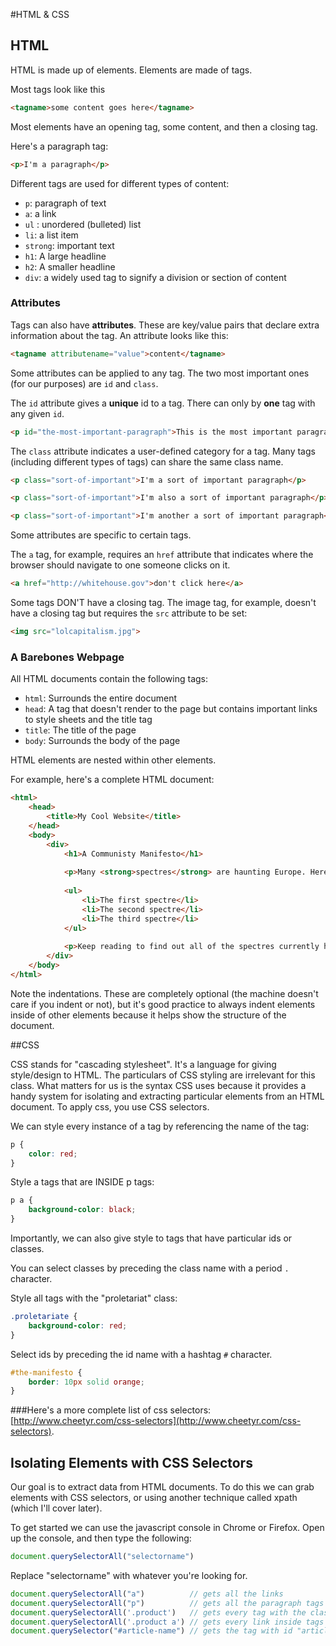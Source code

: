 #HTML & CSS


## HTML
HTML is made up of elements. Elements are made of tags. 

Most tags look like this

```html
<tagname>some content goes here</tagname>
```

Most elements have an opening tag, some content, and then a closing tag.

Here's a paragraph tag:

```html
<p>I'm a paragraph</p>
```

Different tags are used for different types of content:

* ```p```: paragraph of text
* ```a```: a link
* ```ul``` : unordered (bulleted) list
* ```li```: a list item
* ```strong```: important text
* ```h1```: A large headline
* ```h2```: A smaller headline
* ```div```: a widely used tag to signify a division or section of content


### Attributes

Tags can also have **attributes**. These are key/value pairs that declare extra information about the tag. An attribute looks like this:

```html
<tagname attributename="value">content</tagname>
```

Some attributes can be applied to any tag. The two most important ones (for our purposes) are ```id``` and ```class```.

The ```id``` attribute gives a **unique** id to a tag. There can only by **one** tag with any given ```id```.

```html
<p id="the-most-important-paragraph">This is the most important paragraph.</p>
```

The ```class``` attribute indicates a user-defined category for a tag. Many tags (including different types of tags) can share the same class name.

```html
<p class="sort-of-important">I'm a sort of important paragraph</p>

<p class="sort-of-important">I'm also a sort of important paragraph</p>

<p class="sort-of-important">I'm another a sort of important paragraph</p>
```


Some attributes are specific to certain tags.

The ```a``` tag, for example, requires an ```href``` attribute that indicates where the browser should navigate to one someone clicks on it.

```html
<a href="http://whitehouse.gov">don't click here</a>
```

Some tags DON'T have a closing tag. The image tag, for example, doesn't have a closing tag but requires the ```src``` attribute to be set:

```html
<img src="lolcapitalism.jpg">
```

### A Barebones Webpage

All HTML documents contain the following tags:

* ```html```: Surrounds the entire document
* ```head```: A tag that doesn't render to the page but contains important links to style sheets and the title tag
* ```title```: The title of the page
* ```body```: Surrounds the body of the page


HTML elements are nested within other elements.

For example, here's a complete HTML document:

```html
<html>
	<head>
		<title>My Cool Website</title>
	</head>
	<body>
		<div>
			<h1>A Communisty Manifesto</h1>
			
			<p>Many <strong>spectres</strong> are haunting Europe. Here are some of them:</p>
			
			<ul>
				<li>The first spectre</li>
				<li>The second spectre</li>
				<li>The third spectre</li>
			</ul>
			
			<p>Keep reading to find out all of the spectres currently haunting Europe!</p>
		</div>
	</body>
</html>
```

Note the indentations. These are completely optional (the machine doesn't care if you indent or not), but it's good practice to always indent elements inside of other elements because it helps show the structure of the document.

##CSS

CSS stands for "cascading stylesheet". It's a language for giving style/design to HTML. The particulars of CSS styling are irrelevant for this class. What matters for us is the syntax CSS uses because it provides a handy system for isolating and extracting particular elements from an HTML document. To apply css, you use CSS selectors.

We can style every instance of a tag by referencing the name of the tag:

```css
p {
	color: red;
}
```

Style a tags that are INSIDE p tags:

```css
p a {
	background-color: black;
}
```

Importantly, we can also give style to tags that have particular ids or classes.

You can select classes by preceding the class name with a period ```.``` character.

Style all tags with the "proletariat" class:

```css
.proletariate {
	background-color: red;
}
```

Select ids by preceding the id name with a hashtag ```#``` character.

```css
#the-manifesto {
	border: 10px solid orange;
}
```

###Here's a more complete list of css selectors: [http://www.cheetyr.com/css-selectors](http://www.cheetyr.com/css-selectors). 


## Isolating Elements with CSS Selectors

Our goal is to extract data from HTML documents. To do this we can grab elements with CSS selectors, or using another technique called xpath (which I'll cover later).

To get started we can use the javascript console in Chrome or Firefox. Open up the console, and then type the following:

```javascript
document.querySelectorAll("selectorname")
```

Replace "selectorname" with whatever you're looking for.

```javascript
document.querySelectorAll("a") 			// gets all the links
document.querySelectorAll("p") 			// gets all the paragraph tags
document.querySelectorAll('.product') 	// gets every tag with the class "product"
document.querySelectorAll('.product a') // gets every link inside tags with the class "product"
document.querySelector("#article-name") // gets the tag with id "article-name"
```








